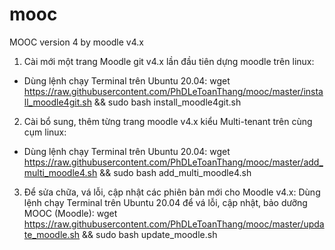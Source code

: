 # mooc
 MOOC version 4 by moodle v4.x

1. Cài mới một trang Moodle git v4.x lần đầu tiên dựng moodle trên linux:
- Dùng lệnh chạy Terminal trên Ubuntu 20.04: 
wget https://raw.githubusercontent.com/PhDLeToanThang/mooc/master/install_moodle4git.sh && sudo bash install_moodle4git.sh


2. Cài bổ sung, thêm từng trang moodle v4.x kiểu Multi-tenant trên cùng cụm linux:
- Dùng lệnh chạy Terminal trên Ubuntu 20.04: 
wget https://raw.githubusercontent.com/PhDLeToanThang/mooc/master/add_multi_moodle4.sh && sudo bash add_multi_moodle4.sh

3. Để sửa chữa, vá lỗi, cập nhật các phiên bản mới cho Moodle v4.x:
Dùng lệnh chạy Terminal trên Ubuntu 20.04 để vá lỗi, cập nhật, bảo dưỡng MOOC (Moodle):
wget https://raw.githubusercontent.com/PhDLeToanThang/mooc/master/update_moodle.sh && sudo bash update_moodle.sh
